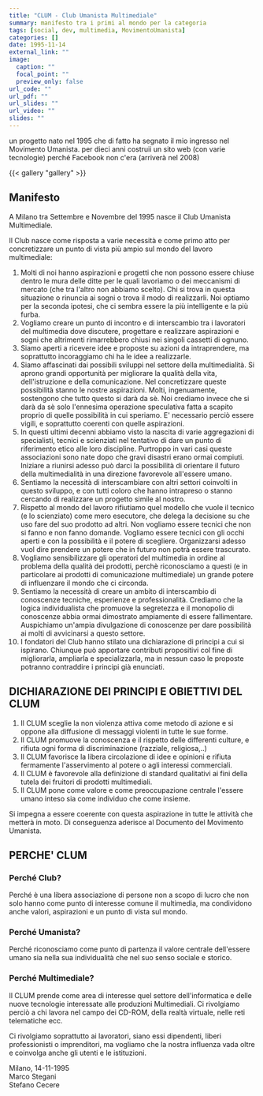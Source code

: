 ```yaml
---
title: "CLUM - Club Umanista Multimediale"
summary: manifesto tra i primi al mondo per la categoria
tags: [social, dev, multimedia, MovimentoUmanista]
categories: []
date: 1995-11-14
external_link: ""
image:
  caption: ""
  focal_point: ""
  preview_only: false
url_code: ""
url_pdf: ""
url_slides: ""
url_video: ""
slides: ""
---
```

un progetto nato nel 1995 che di fatto ha segnato il mio ingresso nel Movimento Umanista.
per dieci anni costruii un sito web (con varie tecnologie) perché Facebook non c'era (arriverà nel 2008)

{{< gallery "gallery" >}}

## Manifesto
A Milano tra Settembre e Novembre del 1995 nasce il Club Umanista Multimediale.

Il Club nasce come risposta a varie necessità e come primo atto per concretizzare un punto di vista più ampio sul mondo del lavoro multimediale:

1. Molti di noi hanno aspirazioni e progetti che non possono essere chiuse dentro le mura delle ditte per le quali lavoriamo o dei meccanismi di mercato (che tra l'altro non abbiamo scelto). Chi si trova in questa situazione o rinuncia ai sogni o trova il modo di realizzarli. Noi optiamo per la seconda ipotesi, che ci sembra essere la più intelligente e la più furba.
2. Vogliamo creare un punto di incontro e di interscambio tra i lavoratori del multimedia dove discutere, progettare e realizzare aspirazioni e sogni che altrimenti rimarrebbero chiusi nei singoli cassetti di ognuno.
3. Siamo aperti a ricevere idee e proposte su azioni da intraprendere, ma soprattutto incoraggiamo chi ha le idee a realizzarle.
4. Siamo affascinati dai possibili sviluppi nel settore della multimedialità. Si aprono grandi opportunità per migliorare la qualità della vita, dell'istruzione e della comunicazione. Nel concretizzare queste possibilità stanno le nostre aspirazioni. Molti, ingenuamente, sostengono che tutto questo si darà da sè. Noi crediamo invece che si darà da sè solo l'ennesima operazione speculativa fatta a scapito proprio di quelle possibilità in cui speriamo. E' necessario perciò essere vigili, e soprattutto coerenti con quelle aspirazioni.
5. In questi ultimi decenni abbiamo visto la nascita di varie aggregazioni di specialisti, tecnici e scienziati nel tentativo di dare un punto di riferimento etico alle loro discipline. Purtroppo in vari casi queste associazioni sono nate dopo che gravi disastri erano ormai compiuti. Iniziare a riunirsi adesso può darci la possibilità di orientare il futuro della multimedialità in una direzione favorevole all'essere umano.
6. Sentiamo la necessità di interscambiare con altri settori coinvolti in questo sviluppo, e con tutti coloro che hanno intrapreso o stanno cercando di realizzare un progetto simile al nostro.
7. Rispetto al mondo del lavoro rifiutiamo quel modello che vuole il tecnico (e lo scienziato) come mero esecutore, che delega la decisione su che uso fare del suo prodotto ad altri. Non vogliamo essere tecnici che non si fanno e non fanno domande. Vogliamo essere tecnici con gli occhi aperti e con la possibilità e il potere di scegliere. Organizzarsi adesso vuol dire prendere un potere che in futuro non potrà essere trascurato.
8. Vogliamo sensibilizzare gli operatori del multimedia in ordine al problema della qualità dei prodotti, perchè riconosciamo a questi (e in particolare ai prodotti di comunicazione multimediale) un grande potere di influenzare il mondo che ci circonda.
9. Sentiamo la necessità di creare un ambito di interscambio di conoscenze tecniche, esperienze e professionalità. Crediamo che la logica individualista che promuove la segretezza e il monopolio di conoscenze abbia ormai dimostrato ampiamente di essere fallimentare. Auspichiamo un'ampia divulgazione di conoscenze per dare possibilità ai molti di avvicinarsi a questo settore.
10. I fondatori del Club hanno stilato una dichiarazione di principi a cui si ispirano. Chiunque può apportare contributi propositivi col fine di migliorarla, ampliarla e specializzarla, ma in nessun caso le proposte potranno contraddire i principi già enunciati.

## DICHIARAZIONE DEI PRINCIPI E OBIETTIVI DEL CLUM
1. Il CLUM sceglie la non violenza attiva come metodo di azione e si oppone alla diffusione di messaggi violenti in tutte le sue forme.
2. Il CLUM promuove la conoscenza e il rispetto delle differenti culture, e rifiuta ogni forma di discriminazione (razziale, religiosa,..)
3. Il CLUM favorisce la libera circolazione di idee e opinioni e rifiuta fermamente l'asservimento al potere o agli interessi commerciali.
4. Il CLUM è favorevole alla definizione di standard qualitativi ai fini della tutela dei fruitori di prodotti multimediali.
5. Il CLUM pone come valore e come preoccupazione centrale l'essere umano inteso sia come individuo che come insieme.

Si impegna a essere coerente con questa aspirazione in tutte le attività che metterà in moto. Di conseguenza aderisce al Documento del Movimento Umanista.

## PERCHE' CLUM
### Perché Club?
Perché è una libera associazione di persone non a scopo di lucro che non solo hanno come punto di interesse comune il multimedia, ma condividono anche valori, aspirazioni e un punto di vista sul mondo.

### Perché Umanista?
Perché riconosciamo come punto di partenza il valore centrale dell'essere umano sia nella sua individualità che nel suo senso sociale e storico.

### Perché Multimediale?
Il CLUM prende come area di interesse quel settore dell'informatica e delle nuove tecnologie interessate alle produzioni Multimediali. Ci rivolgiamo perciò a chi lavora nel campo dei CD-ROM, della realtà virtuale, nelle reti telematiche ecc.

Ci rivolgiamo soprattutto ai lavoratori, siano essi dipendenti, liberi professionisti o imprenditori, ma vogliamo che la nostra influenza vada oltre e coinvolga anche gli utenti e le istituzioni.

Milano, 14-11-1995  
Marco Stegani  
Stefano Cecere
